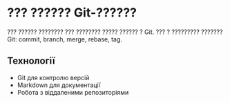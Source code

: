 # ??? ?????? Git-??????

??? ?????? ???????? ??? ???????? ????? ?????? ? Git.
??? ? ????????? ??????? Git: commit, branch, merge, rebase, tag.

## Технології
- Git для контролю версій
- Markdown для документації
- Робота з віддаленими репозиторіями

